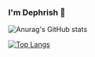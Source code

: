 ### I'm Dephrish 👋

![Anurag's GitHub stats](https://github-readme-stats.vercel.app/api?username=ngocdunghk15&show_icons=true&theme=tokyonight)

[![Top Langs](https://github-readme-stats.vercel.app/api/top-langs/?username=ngocdunghk15&theme=tokyonight)](https://github.com/ngocdunghk15/github-readme-stats)
<!--
**ngocdunghk15/ngocdunghk15** is a ✨ _special_ ✨ repository because its `README.md` (this file) appears on your GitHub profile.


Here are some ideas to get you started:

- 🔭 I’m currently working on ...
- 🌱 I’m currently learning ...
- 👯 I’m looking to collaborate on ...
- 🤔 I’m looking for help with ...
- 💬 Ask me about ...
- 📫 How to reach me: ...
- 😄 Pronouns: ...
- ⚡ Fun fact: ...
-->
